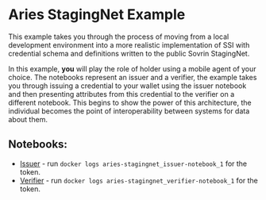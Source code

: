 # Aries StagingNet Example

This example takes you through the process of moving from a local development environment into a more realistic implementation of SSI with credential schema and definitions written to the public Sovrin StagingNet.

In this example, **you** will play the role of holder using a mobile agent of your choice. The notebooks represent an issuer and a verifier, the example takes you through issuing a credential to your wallet using the issuer notebook and then presenting attributes from this credential to the verifier on a different notebook. This begins to show the power of this architecture, the individual becomes the point of interoperability between systems for data about them.

## Notebooks:

* [Issuer](https://localhost:8888) - run `docker logs aries-stagingnet_issuer-notebook_1` for the token.
* [Verifier](https://localhost:8889) - run `docker logs aries-stagingnet_verifier-notebook_1` for the token.
